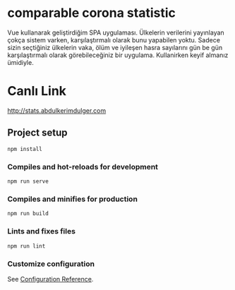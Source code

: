 # comparable corona statistic

Vue kullanarak geliştirdiğim SPA uygulaması. Ülkelerin verilerini yayınlayan çokça sistem varken, karşılaştırmalı olarak bunu yapabilen yoktu. Sadece sizin seçtiğiniz ülkelerin vaka, ölüm ve iyileşen hasra sayılarını gün be gün karşılaştırmalı olarak görebileceğiniz bir uygulama. Kullanirken keyif almanız ümidiyle. 

# Canlı Link
http://stats.abdulkerimdulger.com

## Project setup
```
npm install
```

### Compiles and hot-reloads for development
```
npm run serve
```

### Compiles and minifies for production
```
npm run build
```

### Lints and fixes files
```
npm run lint
```

### Customize configuration
See [Configuration Reference](https://cli.vuejs.org/config/).

